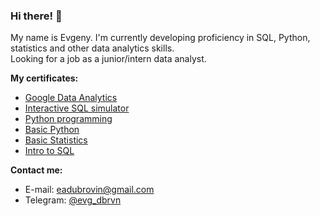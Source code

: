 ### Hi there! 👋

My name is Evgeny. I'm currently developing proficiency in SQL, Python, statistics and other data analytics skills.  
Looking for a job as a junior/intern data analyst.

**My certificates:**
* [Google Data Analytics](https://coursera.org/share/0d043b46b7266ad0e950643238b31c90)
* [Interactive SQL simulator](https://stepik.org/cert/861006)
* [Python programming](https://stepik.org/cert/370691)
* [Basic Python](https://drive.google.com/file/d/1Wwh2t9aR9pGxG-B0ry_OuGa_CL0Mu7ke/view?usp=sharing)
* [Basic Statistics](https://stepik.org/cert/305632)
* [Intro to SQL](https://drive.google.com/file/d/1zQF2D9nqijcNjPj2gzKUIR66RHkZooZX/view?usp=sharing)

**Contact me:**
* E-mail: eadubrovin@gmail.com
* Telegram: [@evg_dbrvn](https://t.me/evg_dbrvn)


<!--
**EvgDubrovin/EvgDubrovin** is a ✨ _special_ ✨ repository because its `README.md` (this file) appears on your GitHub profile.

Here are some ideas to get you started:

- 🔭 I’m currently working on ...
- 🌱 I’m currently learning ...
- 👯 I’m looking to collaborate on ...
- 🤔 I’m looking for help with ...
- 💬 Ask me about ...
- 📫 How to reach me: ...
- 😄 Pronouns: ...
- ⚡ Fun fact: ...
-->
